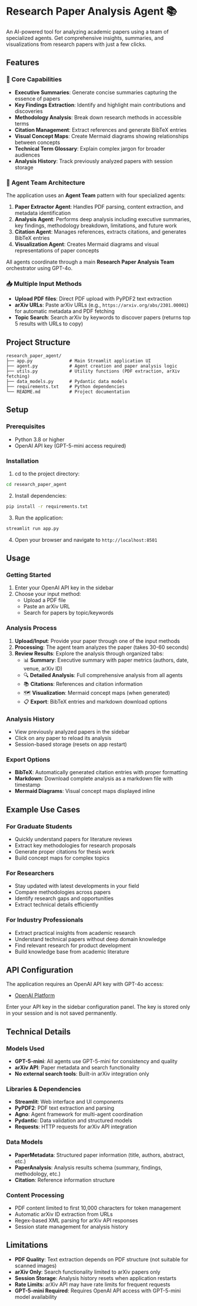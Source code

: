 # Research Paper Analysis Agent 📚

An AI-powered tool for analyzing academic papers using a team of specialized agents. Get comprehensive insights, summaries, and visualizations from research papers with just a few clicks.

## Features

### 🎯 Core Capabilities
- **Executive Summaries**: Generate concise summaries capturing the essence of papers
- **Key Findings Extraction**: Identify and highlight main contributions and discoveries
- **Methodology Analysis**: Break down research methods in accessible terms
- **Citation Management**: Extract references and generate BibTeX entries
- **Visual Concept Maps**: Create Mermaid diagrams showing relationships between concepts
- **Technical Term Glossary**: Explain complex jargon for broader audiences
- **Analysis History**: Track previously analyzed papers with session storage

### 🤖 Agent Team Architecture
The application uses an **Agent Team** pattern with four specialized agents:

1. **Paper Extractor Agent**: Handles PDF parsing, content extraction, and metadata identification
2. **Analysis Agent**: Performs deep analysis including executive summaries, key findings, methodology breakdown, limitations, and future work
3. **Citation Agent**: Manages references, extracts citations, and generates BibTeX entries
4. **Visualization Agent**: Creates Mermaid diagrams and visual representations of paper concepts

All agents coordinate through a main **Research Paper Analysis Team** orchestrator using GPT-4o.

### 📥 Multiple Input Methods
- **Upload PDF files**: Direct PDF upload with PyPDF2 text extraction
- **arXiv URLs**: Paste arXiv URLs (e.g., `https://arxiv.org/abs/2301.00001`) for automatic metadata and PDF fetching
- **Topic Search**: Search arXiv by keywords to discover papers (returns top 5 results with URLs to copy)

## Project Structure

```
research_paper_agent/
├── app.py              # Main Streamlit application UI
├── agent.py            # Agent creation and paper analysis logic
├── utils.py            # Utility functions (PDF extraction, arXiv fetching)
├── data_models.py      # Pydantic data models
├── requirements.txt    # Python dependencies
└── README.md           # Project documentation
```

## Setup

### Prerequisites
- Python 3.8 or higher
- OpenAI API key (GPT-5-mini access required)

### Installation

1. cd to the project directory:
```bash
cd research_paper_agent
```

2. Install dependencies:
```bash
pip install -r requirements.txt
```

3. Run the application:
```bash
streamlit run app.py
```

4. Open your browser and navigate to `http://localhost:8501`

## Usage

### Getting Started
1. Enter your OpenAI API key in the sidebar
2. Choose your input method:
   - Upload a PDF file
   - Paste an arXiv URL  
   - Search for papers by topic/keywords

### Analysis Process
1. **Upload/Input**: Provide your paper through one of the input methods
2. **Processing**: The agent team analyzes the paper (takes 30-60 seconds)
3. **Review Results**: Explore the analysis through organized tabs:
   - 📊 **Summary**: Executive summary with paper metrics (authors, date, venue, arXiv ID)
   - 🔍 **Detailed Analysis**: Full comprehensive analysis from all agents
   - 📚 **Citations**: References and citation information 
   - 🗺️ **Visualization**: Mermaid concept maps (when generated)
   - 📋 **Export**: BibTeX entries and markdown download options

### Analysis History
- View previously analyzed papers in the sidebar
- Click on any paper to reload its analysis
- Session-based storage (resets on app restart)

### Export Options
- **BibTeX**: Automatically generated citation entries with proper formatting
- **Markdown**: Download complete analysis as a markdown file with timestamp
- **Mermaid Diagrams**: Visual concept maps displayed inline

## Example Use Cases

### For Graduate Students
- Quickly understand papers for literature reviews
- Extract key methodologies for research proposals
- Generate proper citations for thesis work
- Build concept maps for complex topics

### For Researchers
- Stay updated with latest developments in your field
- Compare methodologies across papers
- Identify research gaps and opportunities
- Extract technical details efficiently

### For Industry Professionals  
- Extract practical insights from academic research
- Understand technical papers without deep domain knowledge
- Find relevant research for product development
- Build knowledge base from academic literature

## API Configuration

The application requires an OpenAI API key with GPT-4o access:
- [OpenAI Platform](https://platform.openai.com/api-keys)

Enter your API key in the sidebar configuration panel. The key is stored only in your session and is not saved permanently.

## Technical Details

### Models Used
- **GPT-5-mini**: All agents use GPT-5-mini for consistency and quality
- **arXiv API**: Paper metadata and search functionality  
- **No external search tools**: Built-in arXiv integration only

### Libraries & Dependencies
- **Streamlit**: Web interface and UI components
- **PyPDF2**: PDF text extraction and parsing
- **Agno**: Agent framework for multi-agent coordination
- **Pydantic**: Data validation and structured models
- **Requests**: HTTP requests for arXiv API integration

### Data Models
- **PaperMetadata**: Structured paper information (title, authors, abstract, etc.)
- **PaperAnalysis**: Analysis results schema (summary, findings, methodology, etc.)
- **Citation**: Reference information structure

### Content Processing
- PDF content limited to first 10,000 characters for token management
- Automatic arXiv ID extraction from URLs
- Regex-based XML parsing for arXiv API responses
- Session state management for analysis history

## Limitations

- **PDF Quality**: Text extraction depends on PDF structure (not suitable for scanned images)
- **arXiv Only**: Search functionality limited to arXiv papers only
- **Session Storage**: Analysis history resets when application restarts
- **Rate Limits**: arXiv API may have rate limits for frequent requests
- **GPT-5-mini Required**: Requires OpenAI API access with GPT-5-mini model availability

